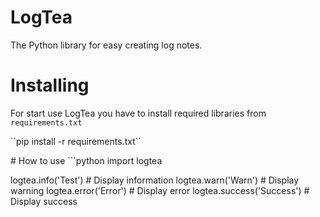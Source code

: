 # LogTea
The Python library for easy creating log notes.
# Installing
For start use LogTea you have to install required libraries from ``requirements.txt`` 
<p>``pip install -r requirements.txt``</p>
# How to use
```python
import logtea

logtea.info('Test') # Display information
logtea.warn('Warn') # Display warning
logtea.error('Error') # Display error
logtea.success('Success') # Display success
```

